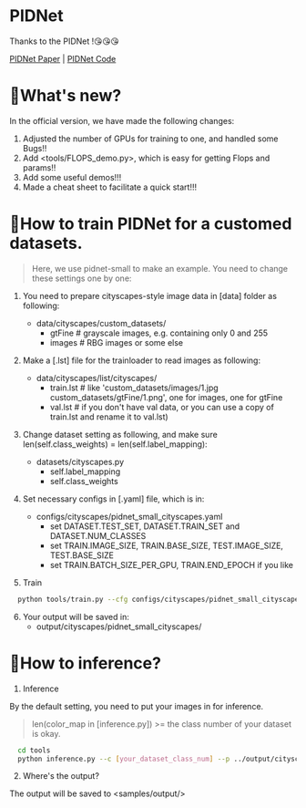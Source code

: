# PIDNet
Thanks to the PIDNet !:kissing_heart::kissing_heart::kissing_heart:

[PIDNet Paper](https://arxiv.org/pdf/2206.02066v2.pdf) | 
[PIDNet Code](https://github.com/XuJiacong/PIDNet)


# :yellow_heart:What's new?
In the official version, we have made the following changes:
1. Adjusted the number of GPUs for training to one, and handled some Bugs!!
2. Add <tools/FLOPS_demo.py>, which is easy for getting Flops and params!!
3. Add some useful demos!!!
4. Made a cheat sheet to facilitate a quick start!!!


# :blue_heart:How to train PIDNet for a customed datasets.

> Here, we use pidnet-small to make an example. You need to change these settings one by one:

1. You need to prepare cityscapes-style image data in [data] folder as following:
    - data/cityscapes/custom_datasets/
        - gtFine    # grayscale images, e.g. containing only 0 and 255
        - images    # RBG images or some else
2. Make a [.lst] file for the trainloader to read images as following:
    - data/cityscapes/list/cityscapes/
        - train.lst   # like 'custom_datasets/images/1.jpg custom_datasets/gtFine/1.png', one for images, one for gtFine
        - val.lst     # if you don't have val data, or you can use a copy of train.lst and rename it to val.lst)

3. Change dataset setting as following, and make sure len(self.class_weights) = len(self.label_mapping):
    - datasets/cityscapes.py
        - self.label_mapping
        - self.class_weights

4. Set necessary configs in [.yaml] file, which is in:
    - configs/cityscapes/pidnet_small_cityscapes.yaml
        - set DATASET.TEST_SET, DATASET.TRAIN_SET and DATASET.NUM_CLASSES
        - set TRAIN.IMAGE_SIZE, TRAIN.BASE_SIZE, TEST.IMAGE_SIZE, TEST.BASE_SIZE
        - set TRAIN.BATCH_SIZE_PER_GPU, TRAIN.END_EPOCH if you like

5. Train
  ````bash
    python tools/train.py --cfg configs/cityscapes/pidnet_small_cityscapes.yaml
  ````
  
6. Your output will be saved in:
    - output/cityscapes/pidnet_small_cityscapes/

# :green_heart:How to inference?
1. Inference

By the default setting, you need to put your images in <samples> for inference.

> len(color_map in [inference.py]) >= the class number of your dataset is okay.

  ````bash
    cd tools
    python inference.py --c [your_dataset_class_num] --p ../output/cityscapes/pidnet_small_cityscapes/checkpoint.pth.tar
  ````
  
2. Where's the output?

The output will be saved to <samples/output/>
